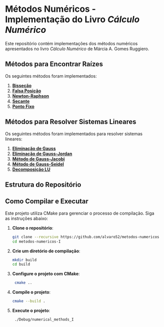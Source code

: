 # Métodos Numéricos - Implementação do Livro *Cálculo Numérico*

Este repositório contém implementações dos métodos numéricos apresentados no livro *Cálculo Numérico* de Márcia A. Gomes Ruggiero.

## Métodos para Encontrar Raízes

Os seguintes métodos foram implementados:

1. [**Bisseção**](https://github.com/alvaro52/metodos-numericos-I/blob/main/src/root_finding/root_finding.cpp#L5-L32)
2. [**Falsa Posição**](https://github.com/alvaro52/metodos-numericos-I/blob/main/src/root_finding/root_finding.cpp#L34-L62)
3. [**Newton-Raphson**](https://github.com/alvaro52/metodos-numericos-I/blob/main/src/root_finding/root_finding.cpp#L64-L83)
4. [**Secante**](https://github.com/alvaro52/metodos-numericos-I/blob/main/src/root_finding/root_finding.cpp#L85-L109)
5. [**Ponto Fixo**](https://github.com/alvaro52/metodos-numericos-I/blob/main/src/root_finding/root_finding.cpp#L111-L129)

## Métodos para Resolver Sistemas Lineares

Os seguintes métodos foram implementados para resolver sistemas lineares:

1. [**Eliminação de Gauss**](https://github.com/alvaro52/metodos-numericos-I/blob/main/src/linear_systems_solver/gauss_elimination.cpp)
2. [**Eliminação de Gauss-Jordan**](https://github.com/alvaro52/metodos-numericos-I/blob/main/src/linear_systems_solver/gauss_jordan.cpp)
3. [**Método de Gauss-Jacobi**](https://github.com/alvaro52/metodos-numericos-I/blob/main/src/linear_systems_solver/gauss_jacobi.cpp)
4. [**Método de Gauss-Seidel**](https://github.com/alvaro52/metodos-numericos-I/blob/main/src/linear_systems_solver/gauss_seidel.cpp)
5. [**Decomposição LU**](https://github.com/alvaro52/metodos-numericos-I/blob/main/src/linear_systems_solver/lu_factorization.cpp)  

## Estrutura do Repositório


## Como Compilar e Executar

Este projeto utiliza CMake para gerenciar o processo de compilação. Siga as instruções abaixo:

1. **Clone o repositório**:
   ```bash
   git clone --recursive https://github.com/alvaro52/metodos-numericos-I.git
   cd metodos-numericos-I
   ```
2. **Crie um diretório de compilação**:
   ```bash
   mkdir build
   cd build
   ```
3. **Configure o projeto com CMake**:
   ```bash
    cmake ..
    ```
4. **Compile o projeto**:
   ```bash
   cmake --build .
   ```
5. **Execute o projeto**:
   ```bash
    ./Debug/numerical_methods_I
    ```
